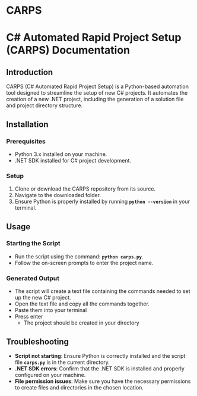 # CARPS
# **C# Automated Rapid Project Setup (CARPS) Documentation**

## **Introduction**

CARPS (C# Automated Rapid Project Setup) is a Python-based automation tool designed to streamline the setup of new C# projects. It automates the creation of a new .NET project, including the generation of a solution file and project directory structure.

## **Installation**

### **Prerequisites**

- Python 3.x installed on your machine.
- .NET SDK installed for C# project development.

### **Setup**

1. Clone or download the CARPS repository from its source.
2. Navigate to the downloaded folder.
3. Ensure Python is properly installed by running **`python --version`** in your terminal.

## **Usage**

### **Starting the Script**

- Run the script using the command: **`python carps.py`**.
- Follow the on-screen prompts to enter the project name.

### **Generated Output**

- The script will create a text file containing the commands needed to set up the new C# project.
- Open the text file and copy all the commands together.
- Paste them into your terminal
- Press enter
  - The project should be created in your directory

## **Troubleshooting**

- **Script not starting**: Ensure Python is correctly installed and the script file **`carps.py`** is in the current directory.
- **.NET SDK errors**: Confirm that the .NET SDK is installed and properly configured on your machine.
- **File permission issues**: Make sure you have the necessary permissions to create files and directories in the chosen location.
